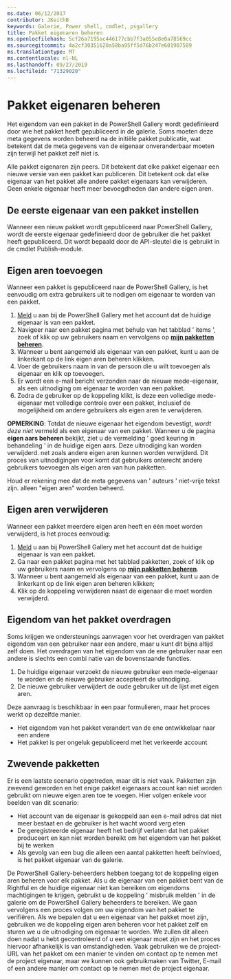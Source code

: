 ```yaml
---
ms.date: 06/12/2017
contributor: JKeithB
keywords: Galerie, Power shell, cmdlet, psgallery
title: Pakket eigenaren beheren
ms.openlocfilehash: 5cf26a7195ac446177cbb7f3a055e8e0a78569cc
ms.sourcegitcommit: 4a2cf30351620a58ba95ff5d76b247e601907589
ms.translationtype: MT
ms.contentlocale: nl-NL
ms.lasthandoff: 09/27/2019
ms.locfileid: "71329020"
---
```

# <a name="managing-package-owners"></a>Pakket eigenaren beheren

Het eigendom van een pakket in de PowerShell Gallery wordt gedefinieerd door wie het pakket heeft gepubliceerd in de galerie.
Soms moeten deze meta gegevens worden beheerd na de initiële pakket publicatie, wat betekent dat de meta gegevens van de eigenaar onveranderbaar moeten zijn terwijl het pakket zelf niet is.

Alle pakket eigenaren zijn peers.
Dit betekent dat elke pakket eigenaar een nieuwe versie van een pakket kan publiceren. Dit betekent ook dat elke eigenaar van het pakket alle andere pakket eigenaars kan verwijderen.
Geen enkele eigenaar heeft meer bevoegdheden dan andere eigen aren.

## <a name="setting-a-packages-initial-owner"></a>De eerste eigenaar van een pakket instellen

Wanneer een nieuw pakket wordt gepubliceerd naar PowerShell Gallery, wordt de eerste eigenaar gedefinieerd door de gebruiker die het pakket heeft gepubliceerd. Dit wordt bepaald door de API-sleutel die is gebruikt in de cmdlet Publish-module.

## <a name="adding-owners"></a>Eigen aren toevoegen

Wanneer een pakket is gepubliceerd naar de PowerShell Gallery, is het eenvoudig om extra gebruikers uit te nodigen om eigenaar te worden van een pakket.

1. [Meld](https://powershellgallery.com/users/account/LogOn) u aan bij de PowerShell Gallery met het account dat de huidige eigenaar is van een pakket.
2. Navigeer naar een pakket pagina met behulp van het tabblad ' items ', zoek of klik op uw gebruikers naam en vervolgens op [**mijn pakketten beheren**](https://www.powershellgallery.com/account/Packages).
3. Wanneer u bent aangemeld als eigenaar van een pakket, kunt u aan de linkerkant op de link eigen aren beheren klikken.
4. Voer de gebruikers naam in van de persoon die u wilt toevoegen als eigenaar en klik op toevoegen.
5. Er wordt een e-mail bericht verzonden naar de nieuwe mede-eigenaar, als een uitnodiging om eigenaar te worden van een pakket.
6. Zodra de gebruiker op de koppeling klikt, is deze een volledige mede-eigenaar met volledige controle over een pakket, inclusief de mogelijkheid om andere gebruikers als eigen aren te verwijderen.

**OPMERKING**: Totdat de nieuwe eigenaar het eigendom bevestigt, *wordt deze niet* vermeld als een eigenaar van een pakket.
Wanneer u de pagina **eigen aars beheren** bekijkt, ziet u de vermelding ' goed keuring in behandeling ' in de huidige eigen aars.
Deze uitnodiging kan worden verwijderd. net zoals andere eigen aren kunnen worden verwijderd.
Dit proces van uitnodigingen voor komt dat gebruikers onterecht andere gebruikers toevoegen als eigen aren van hun pakketten.

Houd er rekening mee dat de meta gegevens van ' auteurs ' niet-vrije tekst zijn. alleen "eigen aren" worden beheerd.


## <a name="removing-owners"></a>Eigen aren verwijderen

Wanneer een pakket meerdere eigen aren heeft en één moet worden verwijderd, is het proces eenvoudig:

1. [Meld](https://powershellgallery.com/users/account/LogOn) u aan bij PowerShell Gallery met het account dat de huidige eigenaar is van een pakket.
2. Ga naar een pakket pagina met het tabblad pakketten, zoek of klik op uw gebruikers naam en vervolgens op [**mijn pakketten beheren**](https://www.powershellgallery.com/account/Packages).
3. Wanneer u bent aangemeld als eigenaar van een pakket, kunt u aan de linkerkant op de link eigen aren beheren klikken;
4. Klik op de koppeling verwijderen naast de eigenaar die moet worden verwijderd.



## <a name="transferring-package-ownership"></a>Eigendom van het pakket overdragen

Soms krijgen we ondersteunings aanvragen voor het overdragen van pakket eigendom van een gebruiker naar een andere, maar u kunt dit bijna altijd zelf doen.
Het overdragen van het eigendom van de ene gebruiker naar een andere is slechts een combi natie van de bovenstaande functies.

1. De huidige eigenaar verzoekt de nieuwe gebruiker een mede-eigenaar te worden en de nieuwe gebruiker accepteert de uitnodiging.
2. De nieuwe gebruiker verwijdert de oude gebruiker uit de lijst met eigen aren.

Deze aanvraag is beschikbaar in een paar formulieren, maar het proces werkt op dezelfde manier.

- Het eigendom van het pakket verandert van de ene ontwikkelaar naar een andere
- Het pakket is per ongeluk gepubliceerd met het verkeerde account


## <a name="orphaned-packages"></a>Zwevende pakketten

Er is een laatste scenario opgetreden, maar dit is niet vaak.
Pakketten zijn zwevend geworden en het enige pakket eigenaars account kan niet worden gebruikt om nieuwe eigen aren toe te voegen.
Hier volgen enkele voor beelden van dit scenario:

- Het account van de eigenaar is gekoppeld aan een e-mail adres dat niet meer bestaat en de gebruiker is het wacht woord verg eten
- De geregistreerde eigenaar heeft het bedrijf verlaten dat het pakket produceert en kan niet worden bereikt om het eigendom van het pakket bij te werken
- Als gevolg van een bug die alleen een aantal pakketten heeft beïnvloed, is het pakket eigenaar van de galerie.

De PowerShell Gallery-beheerders hebben toegang tot de koppeling eigen aren beheren voor elk pakket.
Als u de eigenaar van een pakket bent van de Rightful en de huidige eigenaar niet kan bereiken om eigendoms machtigingen te krijgen, gebruikt u de koppeling ' misbruik melden ' in de galerie om de PowerShell Gallery beheerders te bereiken.
We gaan vervolgens een proces volgen om uw eigendom van het pakket te verifiëren.
Als we bepalen dat u een eigenaar van het pakket moet zijn, gebruiken we de koppeling eigen aren beheren voor het pakket zelf en sturen we u de uitnodiging om eigenaar te worden.
We zullen dit alleen doen nadat u hebt gecontroleerd of u een eigenaar moet zijn en het proces hiervoor afhankelijk is van omstandigheden.
Vaak gebruiken we de project-URL van het pakket om een manier te vinden om contact op te nemen met de project eigenaar, maar we kunnen ook gebruikmaken van Twitter, E-mail of een andere manier om contact op te nemen met de project eigenaar.
